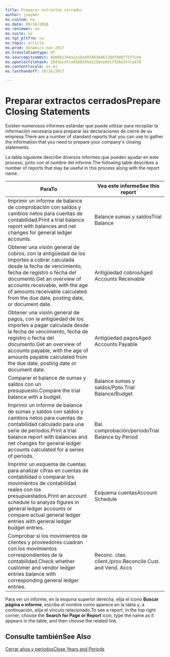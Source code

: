```yaml
---
title: Preparar extractos cerrados
author: jswymer
ms.custom: na
ms.date: 09/16/2016
ms.reviewer: na
ms.suite: na
ms.tgt_pltfrm: na
ms.topic: article
ms.prod: dynamics-nav-2017
ms.translationtype: HT
ms.sourcegitcommit: 6b60b1344a1e18ad91863046110df880f75f7c04
ms.openlocfilehash: 2943acdfca4580245d1210ce0d17526e357ca478
ms.contentlocale: es-es
ms.lasthandoff: 10/16/2017

---
```

# <a name="prepare-closing-statements"></a><span data-ttu-id="52ec4-102">Preparar extractos cerrados</span><span class="sxs-lookup"><span data-stu-id="52ec4-102">Prepare Closing Statements</span></span>
<span data-ttu-id="52ec4-103">Existen numerosos informes estándar que puede utilizar para recopilar la información necesaria para preparar las declaraciones de cierre de su empresa.</span><span class="sxs-lookup"><span data-stu-id="52ec4-103">There are a number of standard reports that you can use to gather the information that you need to prepare your company's closing statements.</span></span>

<span data-ttu-id="52ec4-104">La tabla siguiente describe diversos informes que pueden ayudar en este proceso, junto con el nombre del informe.</span><span class="sxs-lookup"><span data-stu-id="52ec4-104">The following table describes a number of reports that may be useful in this process along with the report name.</span></span>


|<span data-ttu-id="52ec4-105">Para</span><span class="sxs-lookup"><span data-stu-id="52ec4-105">To</span></span>     |<span data-ttu-id="52ec4-106">Vea este informe</span><span class="sxs-lookup"><span data-stu-id="52ec4-106">See this report</span></span>       |
|-------|----------------------|
|<span data-ttu-id="52ec4-107">Imprimir un informe de balance de comprobación con saldos y cambios netos para cuentas de contabilidad.</span><span class="sxs-lookup"><span data-stu-id="52ec4-107">Print a trial balance report with balances and net changes for general ledger accounts.</span></span>|<span data-ttu-id="52ec4-108">Balance sumas y saldos</span><span class="sxs-lookup"><span data-stu-id="52ec4-108">Trial Balance</span></span>|
|<span data-ttu-id="52ec4-109">Obtener una visión general de cobros, con la antigüedad de los importes a cobrar calculada desde la fecha de vencimiento, fecha de registro o fecha del documento.</span><span class="sxs-lookup"><span data-stu-id="52ec4-109">Get an overview of accounts receivable, with the age of amounts receivable calculated from the due date, posting date, or document date.</span></span>|<span data-ttu-id="52ec4-110">Antigüedad cobros</span><span class="sxs-lookup"><span data-stu-id="52ec4-110">Aged Accounts Receivable</span></span>|
|<span data-ttu-id="52ec4-111">Obtener una visión general de pagos, con la antigüedad de los importes a pagar calculada desde la fecha de vencimiento, fecha de registro o fecha del documento.</span><span class="sxs-lookup"><span data-stu-id="52ec4-111">Get an overview of accounts payable, with the age of amounts payable calculated from the due date, posting date or document date.</span></span>|<span data-ttu-id="52ec4-112">Antigüedad pagos</span><span class="sxs-lookup"><span data-stu-id="52ec4-112">Aged Accounts Payable</span></span>|
|<span data-ttu-id="52ec4-113">Comparar el balance de sumas y saldos con un presupuesto.</span><span class="sxs-lookup"><span data-stu-id="52ec4-113">Compare the trial balance with a budget.</span></span>|<span data-ttu-id="52ec4-114">Balance sumas y saldos/Ppto.</span><span class="sxs-lookup"><span data-stu-id="52ec4-114">Trial Balance/Budget</span></span>|
|<span data-ttu-id="52ec4-115">Imprimir un informe de balance de sumas y saldos con saldos y cambios netos para cuentas de contabilidad calculado para una serie de periodos.</span><span class="sxs-lookup"><span data-stu-id="52ec4-115">Print a trial balance report with balances and net changes for general ledger accounts calculated for a series of periods.</span></span>|<span data-ttu-id="52ec4-116">Bal. comprobación/periodo</span><span class="sxs-lookup"><span data-stu-id="52ec4-116">Trial Balance by Period</span></span>|
|<span data-ttu-id="52ec4-117">Imprimir un esquema de cuentas para analizar cifras en cuentas de contabilidad o comparar los movimientos de contabilidad reales con los presupuestados.</span><span class="sxs-lookup"><span data-stu-id="52ec4-117">Print an account schedule to analyze figures in general ledger accounts or compare actual general ledger entries with general ledger budget entries.</span></span>|<span data-ttu-id="52ec4-118">Esquema cuentas</span><span class="sxs-lookup"><span data-stu-id="52ec4-118">Account Schedule</span></span>|
|<span data-ttu-id="52ec4-119">Comprobar si los movimientos de clientes y proveedores cuadran con los movimientos correspondientes de la contabilidad.</span><span class="sxs-lookup"><span data-stu-id="52ec4-119">Check whether customer and vendor ledger entries balance with corresponding general ledger entries.</span></span>|<span data-ttu-id="52ec4-120">Reconc. ctas. client./prov.</span><span class="sxs-lookup"><span data-stu-id="52ec4-120">Reconcile Cust. and Vend. Accs</span></span>|
<span data-ttu-id="52ec4-121">Para ver un informe, en la esquina superior derecha, elija el icono **Buscar página o informe**, escriba el nombre como aparece en la tabla y, a continuación, elija el vínculo relacionado.</span><span class="sxs-lookup"><span data-stu-id="52ec4-121">To see a report, in the top right corner, choose the **Search for Page or Report** icon, type the name as it appears in the table, and then choose the related link.</span></span>
## <a name="see-also"></a><span data-ttu-id="52ec4-122">Consulte también</span><span class="sxs-lookup"><span data-stu-id="52ec4-122">See Also</span></span>
[<span data-ttu-id="52ec4-123">Cerrar años y periodos</span><span class="sxs-lookup"><span data-stu-id="52ec4-123">Close Years and Periods</span></span>](year-close-years-periods.md)

